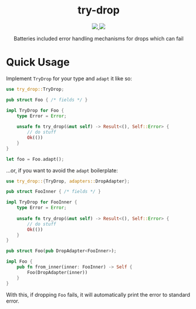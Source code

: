 <div align="center">
    <h1><b>try-drop</b></h1>
    <a href="https://www.crates.io/crates/try-drop">
        <img src="https://img.shields.io/crates/v/try-drop">
    </a>
    <a href="https://www.docs.rs/try-drop">
        <img src="https://docs.rs/try-drop/badge.svg">
    </a>
    <p>Batteries included error handling mechanisms for drops which can fail</p>
</div>

# Quick Usage
Implement `TryDrop` for your type and `adapt` it like so:

```rust
use try_drop::TryDrop;

pub struct Foo { /* fields */ }

impl TryDrop for Foo {
    type Error = Error;
    
    unsafe fn try_drop(&mut self) -> Result<(), Self::Error> {
        // do stuff
        Ok(())
    }
}

let foo = Foo.adapt();
```

...or, if you want to avoid the `adapt` boilerplate:

```rust
use try_drop::{TryDrop, adapters::DropAdapter};

pub struct FooInner { /* fields */ }

impl TryDrop for FooInner {
    type Error = Error;
    
    unsafe fn try_drop(&mut self) -> Result<(), Self::Error> {
        // do stuff
        Ok(())
    }
}

pub struct Foo(pub DropAdapter<FooInner>);

impl Foo {
    pub fn from_inner(inner: FooInner) -> Self {
        Foo(DropAdapter(inner))
    }
}
```

With this, if dropping `Foo` fails, it will automatically print the error to standard error.
